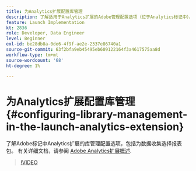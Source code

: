 ```yaml
---
title: 为Analytics扩展配置库管理
description: 了解适用于Analytics扩展的Adobe管理配置选项（位于Analytics标记中）。 本视频还包括选择要用于数据收集的报表包。
feature: Launch Implementation
kt: 2836
role: Developer, Data Engineer
level: Beginner
exl-id: be28db8a-0de6-4f9f-ae2e-2337e86740a1
source-git-commit: 63f2bfa9eb45495eb609122164f3a4617575aa8d
workflow-type: tm+mt
source-wordcount: '68'
ht-degree: 1%

---
```


# 为Analytics扩展配置库管理 {#configuring-library-management-in-the-launch-analytics-extension}

了解Adobe标记中Analytics扩展的库管理配置选项，包括为数据收集选择报表包。  有关详细文档，请参阅 [Adobe Analytics扩展概述](https://experienceleague.adobe.com/docs/experience-platform/tags/extensions/client/analytics/overview.html?lang=zh-Hans).

>[!VIDEO](https://video.tv.adobe.com/v/27092/?quality=12&learn=on)
